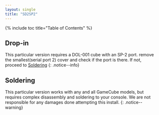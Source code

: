 ```yaml
---
layout: single
title: "SD2SP2"
---
```

{% include toc title="Table of Contents" %}

## Drop-in
This particular version requires a DOL-001 cube with an SP-2 port. remove the smallest(serial port 2) cover and check if the port is there. If not, proceed to [Soldering](#soldering)
{: .notice--info}

## Soldering
This particular version works with any and all GameCube models, but requires complex disassembly and soldering to your console. We are not responsible for any damages done attempting this install.
{: .notice--warning}